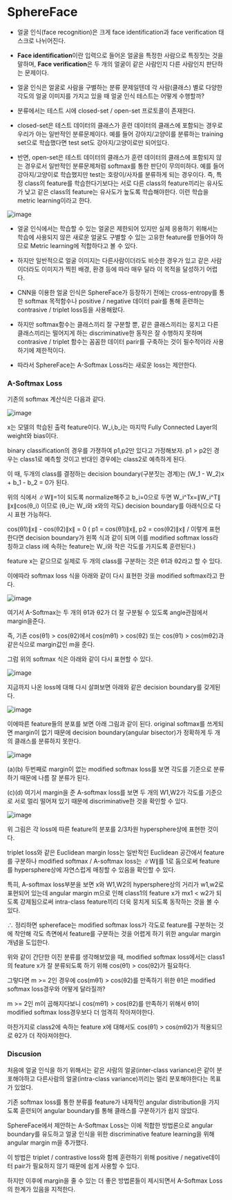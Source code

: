 # SphereFace

- 얼굴 인식(face recognition)은 크게 face identification과 face verification 태스크로 나뉘어진다.

- **Face identification**이란 입력으로 들어온 얼굴을 특정한 사람으로 특징짓는 것을 말하며, **Face verification**은 두 개의 얼굴이 같은 사람인지 다른 사람인지 판단하는 문제이다.

- 얼굴 인식은 얼굴로 사람을 구별하는 분류 문제일텐데 각 사람(클래스) 별로 다양한 각도의 얼굴 이미지를 가지고 있을 때 얼굴 인식 테스트는 어떻게 수행할까?

- 분류에서는 테스트 시에 closed-set / open-set 프로토콜이 존재한다.

- closed-set은 테스트 데이터의 클래스가 훈련 데이터의 클래스에 포함되는 경우로 우리가 아는 일반적인 분류문제이다. 예를 들어 강아지/고양이를 분류하는 training set으로 학습했다면 test set도 강아지/고양이로만 되어있다.

- 반면, open-set은 테스트 데이터의 클래스가 훈련 데이터의 클래스에 포함되지 않는 경우로서 일반적인 분류문제처럼 softmax를 통한 판단이 무의미하다. 예를 들어 강아지/고양이로 학습했지만 test는 호랑이/사자를 분류하게 되는 경우이다. 즉, 특정 class의 feature를 학습한다기보다는 서로 다른 class의 feature끼리는 유사도가 낮고 같은 class의 feature는 유사도가 높도록 학습해야한다. 이런 학습을 metric learning이라고 한다.

![image](https://user-images.githubusercontent.com/66320010/162711691-b14e4000-0c9b-497f-a9fe-ba19468e9108.png)

- 얼굴 인식에서는 학습할 수 있는 얼굴은 제한되어 있지만 실제 응용하기 위해서는 학습에 사용되지 않은 새로운 얼굴도 구별할 수 있는 고유한 feature를 만들어야 하므로 Metric learning에 적합하다고 볼 수 있다.

- 하지만 일반적으로 얼굴 이미지는 다른사람이더라도 비슷한 경우가 있고 같은 사람이더라도 이미지가 찍힌 배경, 환경 등에 따라 매우 달라 이 목적을 달성하기 어렵다.

- CNN을 이용한 얼굴 인식은 SphereFace가 등장하기 전에는 cross-entropy를 통한 softmax 목적함수나 positive / negative 데이터 pair를 통해 훈련하는 contrasive / triplet loss등을 사용해왔다.

- 하지만 softmax함수는 클래스끼리 잘 구분할 뿐, 같은 클래스끼리는 뭉치고 다른 클래스끼리는 떨어지게 하는 discriminative한 동작은 잘 수행하지 못하며 contrasive / triplet 함수는 꼼꼼한 데이터 parir를 구축하는 것이 필수적이라 사용하기에 제한적이다.

- 따라서 SphereFace는 A-Softmax Loss라는 새로운 loss는 제안한다.

### A-Softmax Loss

기존의 softmax 계산식은 다음과 같다.

![image](https://user-images.githubusercontent.com/66320010/162715287-ffc1c606-b8a5-4bda-aaf2-cac1324d02ef.png)

x는 모델의 학습된 출력 feature이다. W_i,b_i는 마지막 Fully Connected Layer의 weight와 bias이다.

binary classification의 경우를 가졍하여 p1,p2만 있다고 가정해보자. p1 > p2인 경우는 class1로 예측할 것이고 반대인 경우에는 class2로 예측하게 된다.

이 때, 두개의 class를 결정하는 decision boundary(구분짓는 경계)는 (W_1 - W_2)x + b_1 - b_2 = 0가 된다.

위의 식에서 ∥W∥=1이 되도록 normalize해주고 b_i=0으로 두면 W_i^Tx=∥W_i^T∥ ∥x∥cos(θ_i) 이므로 (θ_i는 W_i와 x와의 각도) decision boundary를 아래식으로 다시 표현 가능하다.

cos(θ1)∥x∥ - cos(θ2)∥x∥ = 0      ( p1 = cos(θ1)∥x∥, p2 = cos(θ2)∥x∥ / 이렇게 표현한다면 decision boundary가 왼쪽 식과 같이 되며 이를 modified softmax loss라 칭하고 class i에 속하는 feature는 W_i와 작은 각도를 가지도록 훈련된다.)

feature x는 같으므로 실제로 두 개의 class를 구분하는 것은 θ1과 θ2라고 할 수 있다.

이에따라 softmax loss 식을 아래와 같이 다시 표현한 것을 modified softmax라고 한다.

![image](https://user-images.githubusercontent.com/66320010/162722967-9f338671-9dd9-4d5d-9e7e-63f124417c3f.png)

여기서 A-Softmax는 두 개의 θ1과 θ2가 더 잘 구분될 수 있도록 angle관점에서 margin을준다.

즉, 기존 cos(θ1) > cos(θ2)에서 cos(mθ1) > cos(θ2) 또는 cos(θ1) > cos(mθ2)과 같은식으로 margin값인 m을 준다.

그럼 위의 softmax 식은 아래와 같이 다시 표현할 수 있다.

![image](https://user-images.githubusercontent.com/66320010/162723985-75fb17af-cbf5-4055-ae16-ccb2e7681ca4.png)

지금까지 나온 loss에 대해 다시 살펴보면 아래와 같은 decision boundary를 갖게된다.

![image](https://user-images.githubusercontent.com/66320010/162724058-dc1b9da5-d110-429d-8063-4bdb946f1165.png)

이에따른 feature들의 분포를 보면 아래 그림과 같이 된다. original softmax를 쓰게되면 margin이 없기 때문에 decision boundary(angular bisector)가 정확하게 두 개의 클래스를 분류하지 못한다.

![image](https://user-images.githubusercontent.com/66320010/162725199-4cf5fa6f-3271-4d10-b6d5-767d29fe7aea.png)

(a)(b) 두번째로 margin이 없는 modified softmax loss를 보면 각도를 기준으로 분류하기 때문에 나름 잘 분류가 된다.

(c)(d) 여기서 margin을 준 A-softmax loss를 보면 두 개의 W1,W2가 각도를 기준으로 서로 멀리 떨어져 있기 때문에 discriminative한 것을 확인할 수 있다.

![image](https://user-images.githubusercontent.com/66320010/162725499-dc743ad9-b12b-4245-9320-b4097cf6f736.png)

위 그림은 각 loss에 따른 feature의 분포를 2/3차원 hypersphere상에 표현한 것이다. 

triplet loss와 같은 Euclidean margin loss는 일반적인 Euclidean 공간에서 feature를 구분하나 modified softmax /  A-softmax loss는 ∥W∥를 1로 둠으로써 feature를 hypersphere상에 자연스럽게 매칭할 수 있음을 확인할 수 있다.

특히, A-softmax loss부분을 보면 x와 W1,W2의 hypersphere상의 거리가 w1,w2로 표현되어 있는데 angular margin m으로 인해 class1의 feature x가 mx1 < w2가 되도록 강제됨으로써 intra-class feature끼리 더욱 뭉치게 되도록 동작하는 것을 볼 수 있다.


∴ 정리하면 sphereface는 modified softmax loss가 각도로 feature를 구분하는 것에 착안해 각도 측면에서 feature를 구분하는 것을 어렵게 하기 위한 angular margin개념을 도입한다.

   위와 같이 간단한 이진 분류를 생각해보았을 때, modified softmax loss에서는 class1의 feature x가 잘 분류되도록 하기 위해 cos(θ1) > cos(θ2)가 필요하다.
    
  그렇다면 m >= 2인 경우에 cos(mθ1) > cos(θ2)를 만족하기 위한 θ1은 modified softmax loss경우와 어떻게 달라질까?
    
  m >= 2인 m이 곱해지다보니 cos(mθ1) > cos(θ2)를 만족하기 위해서 θ1이 modified softmax loss경우보다 더 엄격히 작아져야한다.
    
  마찬가지로 class2에 속하는 feature x에 대해서도 cos(θ1) > cos(mθ2)가 적용되므로 θ2가 더 작아져야한다.
  
  
  ### Discusion
  
  처음에 얼굴 인식을 하기 위해서는 같은 사람의 얼굴(inter-class variance)은 같이 분포해야하고 다른사람의 얼굴(intra-class variance)끼리는 멀리 분포해야한다는 목표가 있었다.
  
  기존 softmax loss를 통한 분류를 feature가 내재적인 angular distribution을 가지도록 훈련되어 angular boundary를 통해 클래스를 구분하기가 쉽지 않았다.
  
  SphereFace에서 제안하는 A-Softmax Loss는 이에 적합한 방법론으로 angular boundary를 유도하고 얼굴 인식을 위한 discriminative feature learning을 위해 angular margin m을 추가했다. 
  
  이 방법은 triplet / contrastive loss와 함께 훈련하기 위해 positive / negative데이터 pair가 필요하지 않기 때문에 쉽게 사용할 수 있다.
  
  하지만 이후에 margin을 줄 수 있는 더 좋은 방법론들이 제시되면서 A-Softmax Loss의 한계가 있음을 지적한다.

